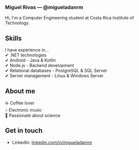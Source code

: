 ### Miguel Rivas — @migueladanrm
Hi, I'm a Computer Engineering student at Costa Rica Institute of Technology.

## Skills
I have experience in...<br>
✔ .NET technologies <br>
✔ Android - Java & Kotlin<br>
✔ Node.js - Backend development<br>
✔ Relational databases - PostgreSQL & SQL Server<br>
✔ Server management - Linux & Windows Server<br>

## About me
☕ Coffee lover<br>
🎶 Electronic music<br>
🌌 Passionate about science

## Get in touch
- LinkedIn: [linkedin.com/in/migueladanrm](https://linkedin.com/in/migueladanrm)
<!--
**migueladanrm/migueladanrm** is a ✨ _special_ ✨ repository because its `README.md` (this file) appears on your GitHub profile.

Here are some ideas to get you started:

- 🔭 I’m currently working on ...
- 🌱 I’m currently learning ...
- 👯 I’m looking to collaborate on ...
- 🤔 I’m looking for help with ...
- 💬 Ask me about ...
- 📫 How to reach me: ...
- 😄 Pronouns: ...
- ⚡ Fun fact: ...
-->
